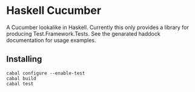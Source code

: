 Haskell Cucumber
===============

A Cucumber lookalike in Haskell. Currently this only provides
a library for producing Test.Framework.Tests. See the genarated
haddock documentation for usage examples.

Installing
----------

    cabal configure --enable-test
    cabal build
    cabal test
